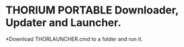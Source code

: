 # THORIUM PORTABLE Downloader, Updater and Launcher.
*Download THORLAUNCHER.cmd to a folder and run it.
